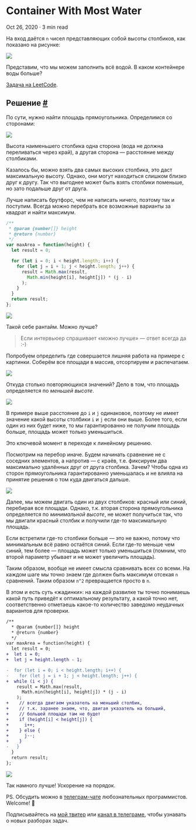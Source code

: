 Container With Most Water
=========================

Oct 26, 2020 · 3 min read

На вход даётся `n` чисел представляющих собой высоты столбиков, как показано на рисунке:

![](https://s3-lc-upload.s3.amazonaws.com/uploads/2018/07/17/question_11.jpg)

Представим, что мы можем заполнить всё водой. В каком контейнере воды больше?

[Задача на LeetCode](https://leetcode.com/problems/container-with-most-water/).

Решение [#](#решение)
---------------------

По сути, нужно найти площадь прямоугольника. Определимся со сторонами:

![](/images/container-with-most-water--square.jpg)

Высота наименьшего столбика одна сторона (вода не должна переливаться через край), а другая сторона — расстояние между столбиками.

Казалось бы, можно взять два самых высоких столбика, это даст максимальную высоту. Однако, они могут находиться слишком близко друг к другу. Так что выгоднее может быть взять столбики поменьше, но зато подальше друг от друга.

Лучше написать брутфорс, чем не написать ничего, поэтому так и поступим. Всегда можно перебрать все возможные варианты за квадрат и найти максимум.

```js
/**
 * @param {number[]} height
 * @return {number}
 */
var maxArea = function(height) {
  let result = 0;

  for (let i = 0; i < height.length; i++) {
    for (let j = i + 1; j < height.length; j++) {
      result = Math.max(result,
        Math.min(height[i], height[j]) * (j - i)
      );
    }
  }
  return result;
};
```
    

![](/images/container-with-most-water--n2.jpg)

Такой себе рантайм. Можно лучше?

> Если интервьюер спрашивает «можно лучше» — ответ всегда да :-)

Попробуем определить где совершается лишняя работа на примере с картинки. Соберём все площади в массив, отсортируем и распечатаем.

![](/images/container-with-most-water--sort.jpg)

Откуда столько повторяющихся значений? Дело в том, что площадь определяется по _меньшей высоте_.

![](/images/container-with-most-water--ex.jpg)

В примере выше расстояние до `i` и `j` одинаковое, поэтому не имеет значение какой высоты столбики `i` и `j` если они выше. Более того, если один из них будет ниже, то мы гарантированно не получим площадь больше, площадь может только уменьшиться.

Это ключевой момент в переходе к линейному решению.

Посмотрим на перебор иначе. Будем начинать сравнение не с соседних элементов, а напротив — с краёв, т.е. фиксируем два максимально удалённых друг от друга столбика. Зачем? Чтобы одна из сторон прямоугольника гарантированно уменьшалась и не влияла на принятие решения о том куда двигаться дальше.

![](/images/container-with-most-water--n.jpg)

Далее, мы можем двигать один из двух столбиков: красный или синий, перебирая все площади. Однако, т.к. вторая сторона прямоугольника определяется по _минимальной высоте_, не может получиться так, что мы двигали красный столбик и получили где-то максимальную площадь.

Если встретили где-то столбики больше — это не важно, потому что минимальным всё равно остаётся синий. Если где-то меньше чем синий, тем более — площадь может только уменьшиться (помним, что второй параметр убывает и не может увеличить площадь).

Таким образом, вообще не имеет смысла сравнивать всех со всеми. На каждом шаге мы точно знаем где должен быть максимум отсекая `n` сравнений. Таким образом `n^2` превращается просто в `n`.

В этом и есть суть «жадинки»: на каждой развилке ты точно понимаешь какой путь приведёт к оптимальному результату, а какой точно нет, соответственно отметаешь какое-то количество заведомо неудачных вариантов для проверки.

```diff
/**
  * @param {number[]} height
  * @return {number}
  */
var maxArea = function(height) {
  let result = 0;
+  let i = 0;
+  let j = height.length - 1;

-  for (let i = 0; i < height.length; i++) {
-    for (let j = i + 1; j < height.length; j++) {
+  while (i < j) {
    result = Math.max(result,
      Math.min(height[i], height[j]) * (j - i)
    );
+    // всегда двигаем указатель на меньший столбик,
+    // т.к. заранее знаем, что, двигая указатель на больший,
+    // большей площади там не будет
+    if (height[i] < height[j]) {
+      i++;
+    } else {
+      j--;
+    }
-   }
  }
  return result;
};
```
    

![](/images/container-with-most-water--n-result.jpg)

Так намного лучше! Ускорение на порядок.

PS. Обсудить можно в [телеграм-чате](https://t.me/ctci_chat_ru) любознательных программистов. Welcome! 🤗

Подписывайтесь на [мой твитер](https://twitter.com/vitkarpov) или [канал в телеграме](https://t.me/coding_interviews), чтобы узнавать о новых разборах задач.